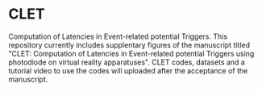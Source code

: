 # CLET
Computation of Latencies in Event-related potential Triggers.
This repository currently includes supplentary figures of the manuscript titled "CLET: Computation of Latencies in Event-related potential Triggers using photodiode on virtual reality apparatuses".
CLET codes, datasets and a tutorial video to use the codes will uploaded after the acceptance of the manuscript.
